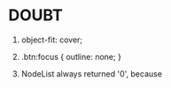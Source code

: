 # DOUBT

1.  object-fit: cover;

2.  .btn:focus {
    outline: none;
    }
3.  NodeList always returned '0', because <script> tag was placed in head and later placed in bottom of the body.
    [https://stackoverflow.com/questions/26894000/nodelist-length-is-always-returning-0](https://stackoverflow.com/questions/26894000/nodelist-length-is-always-returning-0)

- Problem caused because :Your code is running at the top of the page, which means that the elements don't exist when it runs. You solve this by moving your script to the bottom of the page, or by putting your code in a callback function that runs after the document is loaded.
